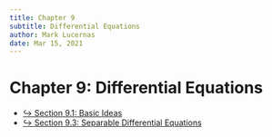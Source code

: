 ```yaml
---
title: Chapter 9
subtitle: Differential Equations
author: Mark Lucernas
date: Mar 15, 2021
---
```



# Chapter 9: Differential Equations

- [↪ Section 9.1: Basic Ideas](sec_9-1)
- [↪ Section 9.3: Separable Differential Equations](sec_9-3)

